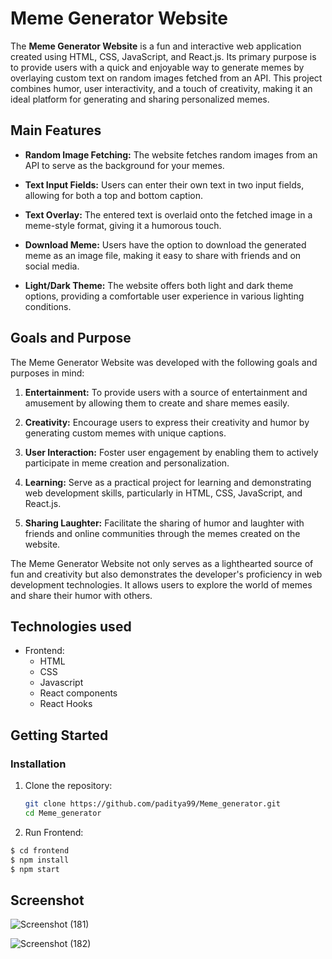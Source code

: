 # Meme Generator Website

The **Meme Generator Website** is a fun and interactive web application created using HTML, CSS, JavaScript, and React.js. Its primary purpose is to provide users with a quick and enjoyable way to generate memes by overlaying custom text on random images fetched from an API. This project combines humor, user interactivity, and a touch of creativity, making it an ideal platform for generating and sharing personalized memes.

## Main Features

- **Random Image Fetching:** The website fetches random images from an API to serve as the background for your memes.

- **Text Input Fields:** Users can enter their own text in two input fields, allowing for both a top and bottom caption.

- **Text Overlay:** The entered text is overlaid onto the fetched image in a meme-style format, giving it a humorous touch.

- **Download Meme:** Users have the option to download the generated meme as an image file, making it easy to share with friends and on social media.

- **Light/Dark Theme:** The website offers both light and dark theme options, providing a comfortable user experience in various lighting conditions.

## Goals and Purpose

The Meme Generator Website was developed with the following goals and purposes in mind:

1. **Entertainment:** To provide users with a source of entertainment and amusement by allowing them to create and share memes easily.

2. **Creativity:** Encourage users to express their creativity and humor by generating custom memes with unique captions.

3. **User Interaction:** Foster user engagement by enabling them to actively participate in meme creation and personalization.

4. **Learning:** Serve as a practical project for learning and demonstrating web development skills, particularly in HTML, CSS, JavaScript, and React.js.

5. **Sharing Laughter:** Facilitate the sharing of humor and laughter with friends and online communities through the memes created on the website.

The Meme Generator Website not only serves as a lighthearted source of fun and creativity but also demonstrates the developer's proficiency in web development technologies. It allows users to explore the world of memes and share their humor with others.

## Technologies used

- Frontend:
  - HTML
  - CSS
  - Javascript
  - React components
  - React Hooks

## Getting Started

### Installation

1. Clone the repository:

   ```bash
   git clone https://github.com/paditya99/Meme_generator.git
   cd Meme_generator
   ```

2. Run Frontend:

  ```bash
  $ cd frontend
  $ npm install
  $ npm start
  ```

## Screenshot

![Screenshot (181)](https://github.com/paditya99/Meme_generator/assets/43406934/c9d5f6d4-e3ee-480a-99a5-6a01988c5140)

![Screenshot (182)](https://github.com/paditya99/Meme_generator/assets/43406934/7bc46277-4b6b-4418-91cd-13fa4bd09c8e)
